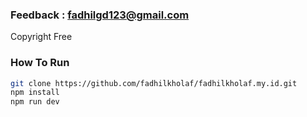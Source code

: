 ### Feedback : fadhilgd123@gmail.com
Copyright Free

### How To Run
```bash
git clone https://github.com/fadhilkholaf/fadhilkholaf.my.id.git
npm install
npm run dev
```
